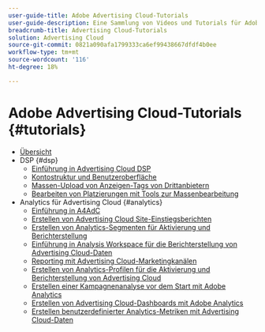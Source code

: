 ```yaml
---
user-guide-title: Adobe Advertising Cloud-Tutorials
user-guide-description: Eine Sammlung von Videos und Tutorials für Adobe Advertising Cloud.
breadcrumb-title: Advertising Cloud-Tutorials
solution: Advertising Cloud
source-git-commit: 0821a090afa1799333ca6ef99438667dfdf4b0ee
workflow-type: tm+mt
source-wordcount: '116'
ht-degree: 18%

---
```



# Adobe Advertising Cloud-Tutorials {#tutorials}

+ [Übersicht](overview.md)
+ DSP {#dsp}
   + [Einführung in Advertising Cloud DSP](/help/dsp/intro.md)
   + [Kontostruktur und Benutzeroberfläche](/help/dsp/ui.md)
   + [Massen-Upload von Anzeigen-Tags von Drittanbietern](/help/dsp/bulk-upload-third-party-ad-tags.md)
   + [Bearbeiten von Platzierungen mit Tools zur Massenbearbeitung](/help/dsp/bulk-edit-placement-tools.md)
+ Analytics für Advertising Cloud {#analytics}
   + [Einführung in A4AdC](/help/integrations/analytics/intro-a4adc.md)
   + [Erstellen von Advertising Cloud Site-Einstiegsberichten](/help/integrations/analytics/analytics-site-entry-a4adc.md)
   + [Erstellen von Analytics-Segmenten für Aktivierung und Berichterstellung](/help/integrations/analytics/analytics-segments-a4adc.md)
   + [Einführung in Analysis Workspace für die Berichterstellung von Advertising Cloud-Daten](/help/integrations/analytics/analytics-analysis-workspace-a4adc.md)
   + [Reporting mit Advertising Cloud-Marketingkanälen](/help/integrations/analytics/analytics-reporting-a4adc.md)
   + [Erstellen von Analytics-Profilen für die Aktivierung und Berichterstellung von Advertising Cloud](/help/integrations/analytics/analytics-profiles-a4adc.md)
   + [Erstellen einer Kampagnenanalyse vor dem Start mit Adobe Analytics](/help/integrations/analytics/analytics-pre-launch-a4adc.md)
   + [Erstellen von Advertising Cloud-Dashboards mit Adobe Analytics](/help/integrations/analytics/analytics-dashboards-a4adc.md)
   + [Erstellen benutzerdefinierter Analytics-Metriken mit Advertising Cloud-Daten](/help/integrations/analytics/analytics-custom-metrics-a4adc.md)

<!-- Will add to DSP chapter once the videos are complete:
  + [Create a Placement](/help/dsp/placement-create.md)
  + [Placement Targeting Capabilities](/help/dsp/placement-targeting.md)
  + [Audience Libraries and Applying Behavioral Targeting](/help/dsp/audience-libraries.md)
-->